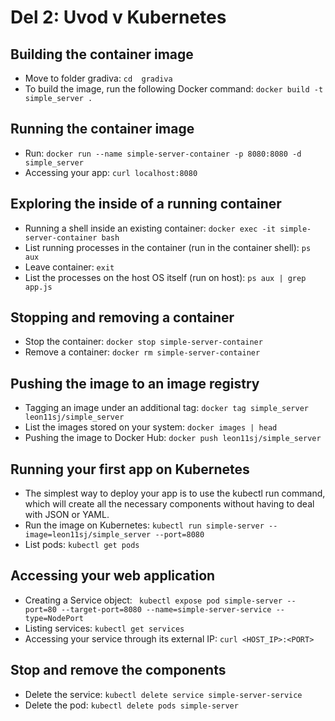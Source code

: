 # Del 2: Uvod v Kubernetes

## Building the container image
- Move to folder gradiva: `cd  gradiva`
- To build the image, run the following Docker command: `docker build -t simple_server .`

## Running the container image
- Run: `docker run --name simple-server-container -p 8080:8080 -d simple_server`
- Accessing your app: `curl localhost:8080`

## Exploring the inside of a running container
- Running a shell inside an existing container: `docker exec -it simple-server-container bash`
- List running processes in the container (run in the container shell): `ps aux`
- Leave container: `exit`
- List the processes on the host OS itself (run on host): `ps aux | grep app.js`

## Stopping and removing a container
- Stop the container: `docker stop simple-server-container`
- Remove a container: `docker rm simple-server-container`

## Pushing the image to an image registry
- Tagging an image under an additional tag: `docker tag simple_server leon11sj/simple_server`
- List the images stored on your system: `docker images | head`
- Pushing the image to Docker Hub: `docker push leon11sj/simple_server`

## Running your first app on Kubernetes
- The simplest way to deploy your app is to use the kubectl run command, which will create all the necessary components without having to deal with JSON or YAML.
- Run the image on Kubernetes: `kubectl run simple-server --image=leon11sj/simple_server --port=8080`
- List pods: `kubectl get pods`

## Accessing your web application
- Creating a Service object: ` kubectl expose pod simple-server --port=80 --target-port=8080 --name=simple-server-service --type=NodePort`
- Listing services: `kubectl get services`
- Accessing your service through its external IP: `curl <HOST_IP>:<PORT>`

## Stop and remove the components
- Delete the service: `kubectl delete service simple-server-service`
- Delete the pod: `kubectl delete pods simple-server`
